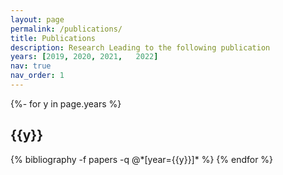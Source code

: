 ```yaml
---
layout: page
permalink: /publications/
title: Publications
description: Research Leading to the following publication
years: [2019, 2020, 2021,   2022]
nav: true
nav_order: 1
---
```

<!-- _pages/publications.md -->
<div class="publications">

{%- for y in page.years %}
  <h2 class="year">{{y}}</h2>
  {% bibliography -f papers -q @*[year={{y}}]* %}
{% endfor %}

</div>
